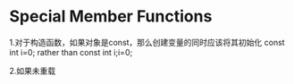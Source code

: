 # Special Member Functions

1.对于构造函数，如果对象是const，那么创建变量的同时应该将其初始化
const int i=0; rather than const int i;i=0;

2.如果未重载
